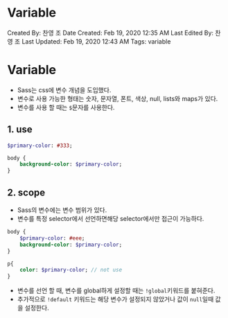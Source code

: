 # Variable

Created By: 찬영 조
Date Created: Feb 19, 2020 12:35 AM
Last Edited By: 찬영 조
Last Updated: Feb 19, 2020 12:43 AM
Tags: variable

# Variable

- Sass는 css에 변수 개념을 도입했다.
- 변수로 사용 가능한 형태는 숫자, 문자열, 폰트, 색상, null, lists와 maps가 있다.
- 변수를 사용 할 때는 `$`문자를 사용한다.

## 1. use

```sass
$primary-color: #333;

body {
	background-color: $primary-color;
}
```

## 2. scope

- Sass의 변수에는 변수 범위가 있다.
- 변수를 특정 selector에서 선언하면해당 selector에서만 접근이 가능하다.

```sass
body {
	$primary-color: #eee;
	background-color: $primary-color;
}

p{
	color: $primary-color; // not use
}
```

- 변수를 선언 할 때, 변수를 global하게 설정할 때는 `!global`키워드를 붙혀준다.
- 추가적으로 `!default` 키워드는 해당 변수가 설정되지 않았거나 값이 `null`일때 값을 설정한다.